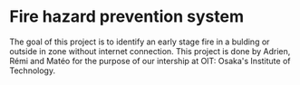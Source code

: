 # Fire hazard prevention system

The goal of this project is to identify an early stage fire in a bulding or outside in zone without internet connection. This project is done by Adrien, Rémi and Matéo for the purpose of our intership at OIT: Osaka's Institute of Technology.
